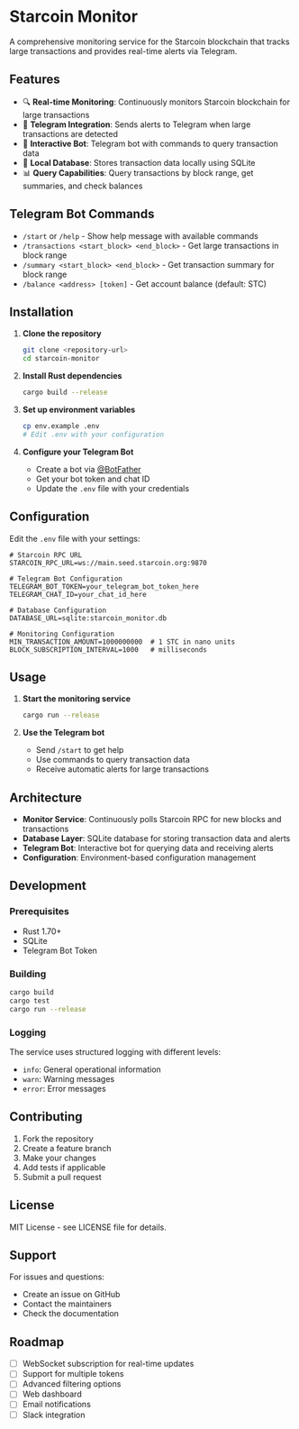 # Starcoin Monitor

A comprehensive monitoring service for the Starcoin blockchain that tracks large transactions and provides real-time alerts via Telegram.

## Features

- 🔍 **Real-time Monitoring**: Continuously monitors Starcoin blockchain for large transactions
- 📱 **Telegram Integration**: Sends alerts to Telegram when large transactions are detected
- 🤖 **Interactive Bot**: Telegram bot with commands to query transaction data
- 💾 **Local Database**: Stores transaction data locally using SQLite
- 📊 **Query Capabilities**: Query transactions by block range, get summaries, and check balances

## Telegram Bot Commands

- `/start` or `/help` - Show help message with available commands
- `/transactions <start_block> <end_block>` - Get large transactions in block range
- `/summary <start_block> <end_block>` - Get transaction summary for block range
- `/balance <address> [token]` - Get account balance (default: STC)

## Installation

1. **Clone the repository**
   ```bash
   git clone <repository-url>
   cd starcoin-monitor
   ```

2. **Install Rust dependencies**
   ```bash
   cargo build --release
   ```

3. **Set up environment variables**
   ```bash
   cp env.example .env
   # Edit .env with your configuration
   ```

4. **Configure your Telegram Bot**
   - Create a bot via [@BotFather](https://t.me/botfather)
   - Get your bot token and chat ID
   - Update the `.env` file with your credentials

## Configuration

Edit the `.env` file with your settings:

```env
# Starcoin RPC URL
STARCOIN_RPC_URL=ws://main.seed.starcoin.org:9870

# Telegram Bot Configuration
TELEGRAM_BOT_TOKEN=your_telegram_bot_token_here
TELEGRAM_CHAT_ID=your_chat_id_here

# Database Configuration
DATABASE_URL=sqlite:starcoin_monitor.db

# Monitoring Configuration
MIN_TRANSACTION_AMOUNT=1000000000  # 1 STC in nano units
BLOCK_SUBSCRIPTION_INTERVAL=1000   # milliseconds
```

## Usage

1. **Start the monitoring service**
   ```bash
   cargo run --release
   ```

2. **Use the Telegram bot**
   - Send `/start` to get help
   - Use commands to query transaction data
   - Receive automatic alerts for large transactions

## Architecture

- **Monitor Service**: Continuously polls Starcoin RPC for new blocks and transactions
- **Database Layer**: SQLite database for storing transaction data and alerts
- **Telegram Bot**: Interactive bot for querying data and receiving alerts
- **Configuration**: Environment-based configuration management

## Development

### Prerequisites
- Rust 1.70+
- SQLite
- Telegram Bot Token

### Building
```bash
cargo build
cargo test
cargo run --release
```

### Logging
The service uses structured logging with different levels:
- `info`: General operational information
- `warn`: Warning messages
- `error`: Error messages

## Contributing

1. Fork the repository
2. Create a feature branch
3. Make your changes
4. Add tests if applicable
5. Submit a pull request

## License

MIT License - see LICENSE file for details.

## Support

For issues and questions:
- Create an issue on GitHub
- Contact the maintainers
- Check the documentation

## Roadmap

- [ ] WebSocket subscription for real-time updates
- [ ] Support for multiple tokens
- [ ] Advanced filtering options
- [ ] Web dashboard
- [ ] Email notifications
- [ ] Slack integration
